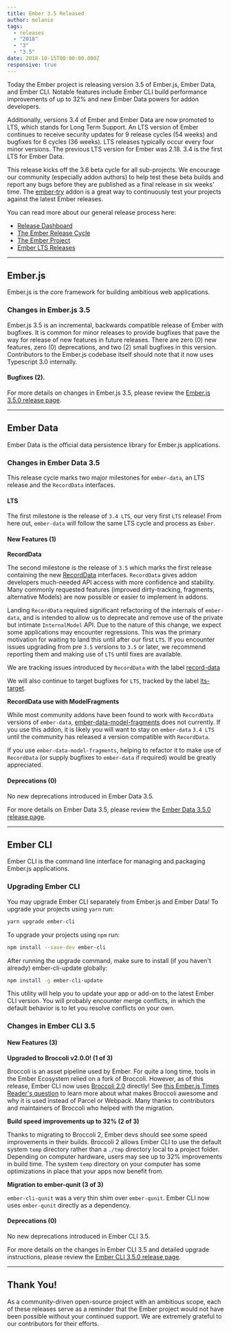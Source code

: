 ```yaml
---
title: Ember 3.5 Released
author: melanie
tags:
  - releases
  - "2018"
  - "3"
  - "3.5"
date: 2018-10-15T00:00:00.000Z
responsive: true
---
```


Today the Ember project is releasing version 3.5 of Ember.js, Ember Data, and Ember CLI.
Notable features include Ember CLI build performance improvements of up to 32% and new Ember Data powers for addon developers.

Additionally, versions 3.4 of Ember and Ember Data are now promoted to LTS, which stands for Long
Term Support. An LTS version of Ember continues to receive security updates
for 9 release cycles (54 weeks)
and bugfixes for 6 cycles (36 weeks).
LTS releases typically occur every four minor versions. 
The previous LTS version for Ember was 2.18. 3.4 is the first LTS for
Ember Data.

This release kicks off the 3.6 beta cycle for all sub-projects. We encourage our community (especially addon authors) to help test these beta builds and report any bugs before they are published as a final release in six weeks' time. The [ember-try](https://github.com/ember-cli/ember-try) addon is a great way to continuously test your projects against the latest Ember releases.

You can read more about our general release process here:

- [Release Dashboard](http://emberjs.com/builds/)
- [The Ember Release Cycle](http://emberjs.com/blog/2013/09/06/new-ember-release-process.html)
- [The Ember Project](http://emberjs.com/blog/2015/06/16/ember-project-at-2-0.html)
- [Ember LTS Releases](http://emberjs.com/blog/2016/02/25/announcing-embers-first-lts.html)

---

## Ember.js

Ember.js is the core framework for building ambitious web applications.

### Changes in Ember.js 3.5
Ember.js 3.5 is an incremental, backwards compatible release of Ember with bugfixes. 
It is common for minor releases to provide bugfixes that pave the way for
release of new features in future releases.
There are zero (0) new features, zero (0) deprecations, and two (2) small 
bugfixes in this version.
Contributors to the Ember.js codebase itself should note that it now uses
Typescript 3.0 internally.

#### Bugfixes (2).

For more details on changes in Ember.js 3.5, please review the [Ember.js 3.5.0 release page](https://github.com/emberjs/ember.js/releases/tag/v3.5.0).

---

## Ember Data

Ember Data is the official data persistence library for Ember.js applications.

### Changes in Ember Data 3.5

This release cycle marks two major milestones for `ember-data`,
an LTS release and the `RecordData` interfaces.

#### LTS

The first milestone is the release of `3.4 LTS`, our very first `LTS` release! From here out, `ember-data` will follow the same LTS cycle and process as `Ember`.

#### New Features (1)

**RecordData**

The second milestone is the release of `3.5` which marks the first release containing the new [RecordData](https://github.com/emberjs/rfcs/pull/293) interfaces.
`RecordData` gives addon developers much-needed API access with more confidence and stability. Many commonly requested features (improved dirty-tracking, fragments, alternative Models) are now possible or easier to implement in addons.

Landing `RecordData` required significant refactoring of the internals of `ember-data`, and is intended to allow us to deprecate and remove use of the private but intimate `InternalModel` API.
Due to the nature of this change, we expect some applications may encounter regressions. This was the primary motivation for waiting to land this until after our first `LTS`. If you encounter issues upgrading from pre `3.5` versions to `3.5` or later, we recommend reporting them and making use of `LTS` until fixes are available.

We are tracking issues introduced by `RecordData` with the label [record-data](https://github.com/emberjs/data/labels/record-data)

We will also continue to target bugfixes for `LTS`, tracked by the label [lts-target](https://github.com/emberjs/data/labels/lts-target).

**RecordData use with ModelFragments**

While most community addons have been found to work with `RecordData` versions of `ember-data`, [ember-data-model-fragments](https://github.com/lytics/ember-data-model-fragments) does not currently. If you use this addon, it is likely you will want to stay on `ember-data` `3.4 LTS` until the community has released a version compatible with `RecordData`.

If you use `ember-data-model-fragments`, helping to refactor it to make use of `RecordData` (or supply bugfixes to `ember-data` if required) would be greatly appreciated.

#### Deprecations (0)

No new deprecations introduced in Ember Data 3.5.

For more details on Ember Data 3.5, please review the
[Ember Data 3.5.0 release page](https://github.com/emberjs/data/releases/tag/v3.5.0).

---

## Ember CLI

Ember CLI is the command line interface for managing and packaging Ember.js applications.

### Upgrading Ember CLI

You may upgrade Ember CLI separately from Ember.js and Ember Data! To upgrade your projects using `yarn` run:

```bash
yarn upgrade ember-cli
```

To upgrade your projects using `npm` run:

```bash
npm install --save-dev ember-cli
```

After running the upgrade command, make sure to install (if you haven't already) ember-cli-update globally:

```bash
npm install -g ember-cli-update
```

This utility will help you to update your app or add-on to the latest Ember CLI version. You will probably encounter merge conflicts, in which the default behavior is to let you resolve conflicts on your own.

### Changes in Ember CLI 3.5

#### New Features (3)

**Upgraded to Broccoli v2.0.0! (1 of 3)**

Broccoli is an asset pipeline used by Ember. For quite a long time, tools in the Ember
Ecosystem relied on a fork of Broccoli. However, as of this release, Ember CLI now uses
[Broccoli 2.0](https://github.com/broccolijs/broccoli) directly! 
See [this Ember.js Times Reader's question](https://discuss.emberjs.com/t/readers-questions-why-does-ember-use-broccoli-and-how-is-it-different-from-webpack-rollup-parcel/15384) 
to learn more about what makes Broccoli awesome and why it is used instead of Parcel or Webpack.
Many thanks to contributors and maintainers of Broccoli who helped with the migration.

**Build speed improvements up to 32% (2 of 3)**

Thanks to migrating to Broccoli 2, Ember devs should see some speed improvements in their
builds. Broccoli 2 allows Ember CLI to use the default system `temp` directory
rather than a `./tmp` directory local to a project folder. Depending on computer hardware,
users may see up to 32% improvements in build time. The system `temp` directory
on your computer has some optimizations in place that your apps now benefit from.

**Migration to ember-qunit (3 of 3)**

`ember-cli-qunit` was a very thin shim over `ember-qunit`.
Ember CLI now uses `ember-qunit` directly as a dependency.

#### Deprecations (0)

No new deprecations introduced in Ember CLI 3.5.

For more details on the changes in Ember CLI 3.5 and detailed upgrade
instructions, please review the [Ember CLI  3.5.0 release page](https://github.com/ember-cli/ember-cli/releases/tag/v3.5.0).

---

## Thank You!

As a community-driven open-source project with an ambitious scope, each of these releases serve as a reminder that the Ember project would not have been possible without your continued support. We are extremely grateful to our contributors for their efforts.

